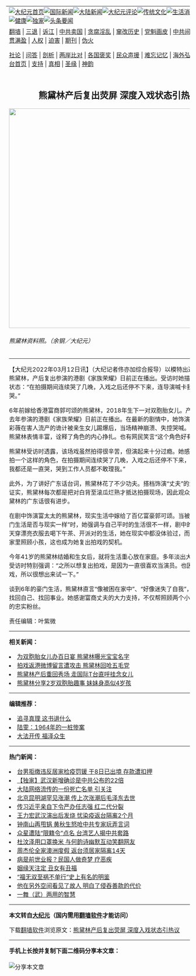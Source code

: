 <a name="1" id="1" target="_blank"></a><span id="1"></span>
<table align=center border="0"><tr><td colspan="2" VALIGN=TOP><a href="https://github.com/icmkzk3647/djy/blob/master/gb/nf1351518.md#1"><img src="https://raw.githubusercontent.com/icmkzk3647/www/master/t/djy/1.jpg" title="大纪元首页" alt="大纪元首页"></a><a href="https://github.com/icmkzk3647/djy/blob/master/gb/n24hr.md#1"><img src="https://raw.githubusercontent.com/icmkzk3647/www/master/t/djy/3.jpg" title="国际新闻" alt="国际新闻"></a><a href="https://github.com/icmkzk3647/djy/blob/master/gb/nsc413.md#1"><img src="https://raw.githubusercontent.com/icmkzk3647/www/master/t/djy/4.jpg" title="大陆新闻" alt="大陆新闻"></a><a href="https://github.com/icmkzk3647/djy/blob/master/gb/news392.md#1"><img src="https://raw.githubusercontent.com/icmkzk3647/www/master/t/djy/5.jpg" title="大纪元评论" alt="大纪元评论"></a><a href="https://github.com/icmkzk3647/djy/blob/master/gb/news2007.md#1"><img src="https://raw.githubusercontent.com/icmkzk3647/www/master/t/djy/6.jpg" title="传统文化" alt="传统文化"></a><a href="https://github.com/icmkzk3647/djy/blob/master/gb/news2008.md#1"><img src="https://raw.githubusercontent.com/icmkzk3647/www/master/t/djy/7.jpg" title="生活消费" alt="生活消费"></a><a href="https://github.com/icmkzk3647/djy/blob/master/gb/ncyule.md#1"><img src="https://raw.githubusercontent.com/icmkzk3647/www/master/t/djy/8.jpg" title="娱乐休闲" alt="娱乐休闲"></a><a href="https://github.com/icmkzk3647/djy/blob/master/gb/nsc1002.md#1"><img src="https://raw.githubusercontent.com/icmkzk3647/www/master/t/djy/9.jpg" title="健康" alt="健康"></a><a href="https://github.com/icmkzk3647/djy/blob/master/gb/nf6092.md#1"><img src="https://raw.githubusercontent.com/icmkzk3647/www/master/t/djy/10a.jpg" title="独家" alt="独家"></a><a href="https://github.com/icmkzk3647/djy/blob/master/gb/nf4514.md#1"><img src="https://raw.githubusercontent.com/icmkzk3647/www/master/t/djy/12a.jpg" title="头条要闻" alt="头条要闻"></a></td></tr>
<tr><td colspan="2" VALIGN=TOP><a target="_blank" href="https://github.com/icmkzk3647/www/blob/master/README.md?zsrh#1">翻墙</a> | <a target="_blank" href="https://github.com/icmkzk3647/djy/blob/master/gb/nf5657.md#1">三退</a> | <a target="_blank" href="https://github.com/icmkzk3647/djy/blob/master/gb/nf6124.md#1">诉江</a> | <a target="_blank" href="https://github.com/icmkzk3647/djy/blob/master/gb/nf1176117.md#1">中共卖国</a> | <a target="_blank" href="https://github.com/icmkzk3647/djy/blob/master/gb/nf5773.md#1">贪腐淫乱</a> | <a target="_blank" href="https://github.com/icmkzk3647/djy/blob/master/gb/nf1176115.md#1">窜改历史</a> | <a target="_blank" href="https://github.com/icmkzk3647/djy/blob/master/gb/nf1176107.md#1">党魁画皮</a> | <a target="_blank" href="https://github.com/icmkzk3647/djy/blob/master/gb/nf1320400.md#1">中共间谍</a> | <a target="_blank" href="https://github.com/icmkzk3647/djy/blob/master/gb/nf1176114.md#1">破坏传统</a> | <a target="_blank" href="https://github.com/icmkzk3647/ntdtv/blob/master/gb/prog447_1.md#1">恶贯满盈</a> | <a target="_blank" href="https://github.com/icmkzk3647/djy/blob/master/gb/ncid278.md#1">人权</a> | <a target="_blank" href="https://github.com/icmkzk3647/djy/blob/master/gb/nf1176111.md#1">迫害</a> | <a target="_blank" href="https://gitlab.com/szzdlab/mh-qikan/blob/master/README.md#1">期刊</a> | <a target="_blank" href="https://github.com/icmkzk3647/djy/blob/master/gb/nf5562.md#1">伪火</a></p><p><a target="_blank" href="https://github.com/icmkzk3647/djy/blob/master/gb/9p.md#1">社论</a> | <a target="_blank" href="https://github.com/icmkzk3647/djy/blob/master/gb/nf4378.md#1">问答</a> | <a target="_blank" href="https://github.com/icmkzk3647/djy/blob/master/gb/nf5792.md#1">剖析</a> | <a target="_blank" href="https://github.com/icmkzk3647/djy/blob/master/gb/nf5735.md#1">两岸比对</a> | <a target="_blank" href="https://github.com/icmkzk3647/djy/blob/master/gb/nf6119.md#1">各国褒奖</a> | <a target="_blank" href="https://github.com/icmkzk3647/djy/blob/master/gb/nf6120.md#1">民众声援</a> | <a target="_blank" href="https://github.com/icmkzk3647/djy/blob/master/gb/nf1188594.md#1">难忘记忆</a> | <a target="_blank" href="https://github.com/icmkzk3647/djy/blob/master/gb/nf3180.md#1">海外弘传</a> | <a target="_blank" href="https://github.com/icmkzk3647/djy/blob/master/gb/nf5410.md#1">万人上访</a> | <a target="_blank" href="https://github.com/icmkzk3647/www/blob/master/README.md?zsrh#1">平台首页</a> | <a target="_blank" href="https://github.com/icmkzk3647/djy/blob/master/gb/nf4386.md#1">支持</a> | <a target="_blank" href="https://github.com/icmkzk3647/djy/blob/master/gb/nf4389.md#1">真相</a> | <a target="_blank" href="https://github.com/icmkzk3647/djy/blob/master/gb/nf5790.md#1">圣缘</a> | <a target="_blank" href="https://github.com/icmkzk3647/djy/blob/master/gb/nf4786.md#1">神韵</a></td></tr>
<tr><td VALIGN=TOP width="626"><h2 align=center>熊黛林产后复出荧屏 深度入戏状态引热议</h2>
<img width="600" src="https://i.epochtimes.com/assets/uploads/2013/05/130507203344100486-600x400.jpg" />
<h6>熊黛林资料照。（余钢／大纪元）
</h6>
<hr>
	<p>【大纪元2022年03月12日讯】（大纪记者佟亦加综合报导）以模特出道的大陆女星<ahref="https://github.com/icmkzk3647/djy/blob/master/gb/tag/%E7%86%8A%E9%BB%9B%E6%9E%97.md#1">熊黛林</a>，产后复出参演的港剧《<ahref="https://github.com/icmkzk3647/djy/blob/master/gb/tag/%E5%AE%B6%E6%97%8F%E8%8D%A3%E8%80%80.md#1">家族荣耀</a>》日前正在播出。受访时她描述自己的表演状态：“在拍摄期间连续哭了几晚，入戏之后还停不下来，连导演喊卡我都还是一直哭。”</p>
<p>6年前嫁给香港富商郭可颂的<ahref="https://github.com/icmkzk3647/djy/blob/master/gb/tag/%E7%86%8A%E9%BB%9B%E6%9E%97.md#1">熊黛林</a>，2018年生下一对双胞胎女儿。产后复出的她，去年参演的港剧《<ahref="https://github.com/icmkzk3647/djy/blob/master/gb/tag/%E5%AE%B6%E6%97%8F%E8%8D%A3%E8%80%80.md#1">家族荣耀</a>》日前正在播出。在最新的剧情中，她饰演的豪门太太叶彩薇在害人流产的诡计被亲生女儿踢爆后，当场精神崩溃、失控哭喊。不少网民评论熊黛林表情丰富，诠释了角色的内心挣扎。也有网民笑言“这个角色好有娱乐性”。</p>
<p>熊黛林受访时透露，该场戏虽然拍得很辛苦，但演起来十分过瘾。她感慨：“真没试过拍一个这样的角色，在拍摄期间连续哭了几晚，入戏之后还停不下来，连导演喊卡，我都还是一直哭，哭到工作人员都不敢理我。”</p>
<p>此外，为了讲好广东话台词，熊黛林花了不少功夫。搭档饰演“丈夫”的演员郭政鸿也证实，熊黛林每次都是把对白背至滚瓜烂熟才抵达拍摄现场，因此观众普遍反映，熊黛林的广东话很有进步。</p>
<p>在剧中饰演富太太的熊黛林，现实生活中嫁给了百亿富豪郭可颂。当被问及“剧中的豪门生活是否与现实一样”时，她强调与自己平时的生活很不一样，剧中的豪门少奶奶天天穿漂亮衣服去喝下午茶、开派对的生活，她在现实中都没体验过，而是长时间待在家里照顾小孩，这也成为她复出拍戏的契机。</p>
<p>今年41岁的熊黛林结婚和生女后，就将生活重心放在家庭。多年淡出大众视野的她，受访时特别强调：“之所以想复出拍戏，是因为一直很喜欢当演员。也因为几年没拍戏，所以很想出来试一下。”</p>
<p>谈到6年的豪门生活，熊黛林直言“像被困在家中”、“好像迷失了自我”，因此很想重新找回自己、找回事业。她感谢富商丈夫的大力支持，不仅帮照顾两个小孩，而且是她的忠实粉丝。</p>
<p>责任编辑：叶紫微</p>
	
<hr>


<strong>相关新闻：</strong>
<li><a href="https://github.com/icmkzk3647/djy/blob/master/gb/18/8/7/n10620111.md#1">为双胞胎女儿办百日宴 熊黛林曝光宝宝名字</a></li>
<li><a href="https://github.com/icmkzk3647/djy/blob/master/gb/19/6/26/n11347920.md#1">拍戏返港微博留言遭攻击 熊黛林回呛五毛党</a></li>
<li><a href="https://github.com/icmkzk3647/djy/blob/master/gb/19/9/24/n11544034.md#1">熊黛林产后重回秀场 走国际T台直呼挂念女儿</a></li>
<li><a href="https://github.com/icmkzk3647/djy/blob/master/gb/20/4/28/n12068582.md#1">熊黛林分享2岁双胞胎趣事 妹妹身高似4岁孩</a></li>
<hr>


<strong>编辑推荐：</strong>
<li><a href="https://github.com/upjkzu3674/djy/blob/master/gb/19/1/5/n10955468.md?dfh#1" target="_blank">追寻真理 这书讲什么</a></li><li><a href="https://github.com/tsiac2612/djy/blob/master/gb/17/10/22/n9759413.md#1" target="_blank">陆雯：1964年的一桩惨案</a></li><li><a href="https://github.com/upjkzu3674/djy/blob/master/gb/16/5/10/n7881771.md#1" target="_blank">大法开传 福泽众生</a></li>
<hr>

<strong>热门新闻：</strong>
<li><a href="https://github.com/icmkzk3647/djy/blob/master/gb/20/3/20/n11956529.md#1">台男拒缴违反居家检疫罚锾 于8日已出境 存款遭扣押</a></li>
<li><a href="https://github.com/icmkzk3647/djy/blob/master/gb/20/3/18/n11950904.md#1">【独家】武汉新增确诊是中共公布的22倍</a></li>
<li><a href="https://github.com/icmkzk3647/djy/blob/master/gb/20/3/19/n11953667.md#1">大陆网络流传的一份死亡名单 引关注</a></li>
<li><a href="https://github.com/icmkzk3647/djy/blob/master/gb/20/3/19/n11955384.md#1">北京昆明湖罕见涨潮 传上次涨潮后毛泽东去世</a></li>
<li><a href="https://github.com/icmkzk3647/djy/blob/master/gb/20/3/20/n11959031.md#1">传习近平亲自下令严办任志强 红二代分裂</a></li>
<li><a href="https://github.com/icmkzk3647/djy/blob/master/gb/20/3/19/n11954954.md#1">王力宏武汉演出后发烧 忧染疫返台隔离2个月</a></li>
<li><a href="https://github.com/icmkzk3647/djy/blob/master/gb/20/3/19/n11955678.md#1">钟南山再甩锅 黄秋生怒呛中共专家玩弄言词</a></li>
<li><a href="https://github.com/icmkzk3647/djy/blob/master/gb/20/3/20/n11959416.md#1">众星遭陆“限籍令”点名 台湾艺人揭中共套路</a></li>
<li><a href="https://github.com/icmkzk3647/djy/blob/master/gb/20/3/18/n11950901.md#1">杜汶泽用口罩换米 与何韵诗幽默互动笑翻网友</a></li>
<li><a href="https://github.com/icmkzk3647/djy/blob/master/gb/20/3/18/n11950740.md#1">周杰伦全家澳洲度假 返台须居家隔离14天</a></li>
<li><a href="https://github.com/icmkzk3647/djy/blob/master/gb/20/2/11/n11861945.md#1">病是前世业报？民国人做奇梦 疗恶疾</a></li>
<li><a href="https://github.com/icmkzk3647/djy/blob/master/gb/10/11/25/n3095498.md#1">姻缘天注定 丑女有丑福</a></li>
<li><a href="https://github.com/icmkzk3647/djy/blob/master/gb/20/3/10/n11929738.md#1">“福无双至祸不单行”史上有名的明鉴</a></li>
<li><a href="https://github.com/icmkzk3647/djy/blob/master/gb/20/3/13/n11938995.md#1">他在另外空间看见了故人 明白了侵吞善款的代价</a></li>
<li><a href="https://github.com/icmkzk3647/djy/blob/master/gb/20/3/17/n11947360.md#1">一舞（武）两用的智慧</a></li>
<hr>

<strong>本文转自<a href="https://www.epochtimes.com">大纪元</a>（国内需用<a href="https://github.com/icmkzk3647/www/blob/master/README.md#8">翻墙软件</a>才能访问）</strong><p>下载<a href="https://github.com/icmkzk3647/www/blob/master/README.md#8">翻墙软件</a>浏览原文：<a href="https://www.epochtimes.com/gb/22/3/11/n13640008.htm">熊黛林产后复出荧屏 深度入戏状态引热议</a></p><hr>

<strong>手机上长按并复制下面二维码分享本文章：</strong><br><br><img src="https://chart.apis.google.com/chart?cht=qr&chs=240x240&choe=UTF-8&chld=M|2&chl=https://github.com/icmkzk3647/djy/blob/master/gb/22/3/11/n13640008.md%231" title="分享本文章"></td><td VALIGN=TOP><a href="https://github.com/icmkzk3647/djy/blob/master/gb/16/1/21/n4622075.md?dfh#1" target="_blank"><img src="https://raw.githubusercontent.com/icmkzk3647/djy/master/gb/300/wei-f1.jpg" title="中共的伪火骗局"  alt="中共的伪火骗局"></a><br><a href="https://github.com/icmkzk3647/www/blob/master/README.md?dfh#9" target="_blank"><img src="https://raw.githubusercontent.com/icmkzk3647/djy/master/gb/300/yong-h.jpg" title="永恒的见证"  alt="永恒的见证"></a><br><a href="https://github.com/icmkzk3647/djy/blob/master/gb/13/9/29/n3974789.md?dfh#1" target="_blank"><img src="https://raw.githubusercontent.com/icmkzk3647/djy/master/gb/300/shang-lnz.jpg" title="善良女子被中共投男牢"  alt="善良女子被中共投男牢"></a><br><a href="https://github.com/icmkzk3647/djy/blob/master/gb/16/3/16/n4663449.md?dfh#1" target="_blank"><img src="https://raw.githubusercontent.com/icmkzk3647/djy/master/gb/300/huo-z3.jpg" title="警卫目击活摘器官"  alt="警卫目击活摘器官"></a><br><a href="https://github.com/icmkzk3647/djy/blob/master/gb/16/8/7/n8177641.md?dfh#1" target="_blank"><img src="https://raw.githubusercontent.com/icmkzk3647/djy/master/gb/300/huo-z4.jpg" title="证人描述活摘恐怖"  alt="证人描述活摘恐怖"></a><br><a href="https://github.com/icmkzk3647/djy/blob/master/gb/10/4/19/n2881569.md?dfh#1" target="_blank"><img src="https://raw.githubusercontent.com/icmkzk3647/djy/master/gb/300/huo-z1.jpg" title="揭开活摘器官黑幕"  alt="揭开活摘器官黑幕"></a><br><a href="https://github.com/icmkzk3647/djy/blob/master/gb/10/11/7/n3077476.md?dfh#1" target="_blank"><img src="https://raw.githubusercontent.com/icmkzk3647/djy/master/gb/300/ma-ks.jpg" title="马克思的成魔之路"  alt="马克思的成魔之路"></a><br><a href="https://github.com/icmkzk3647/djy/blob/master/gb/14/6/9/n4173977.md?dfh#1" target="_blank"><img src="https://raw.githubusercontent.com/icmkzk3647/djy/master/gb/300/chang-zs.jpg" title="藏字石 蕴天机"  alt="藏字石 蕴天机"></a><br><a href="https://github.com/icmkzk3647/djy/blob/master/gb/18/5/10/n10381511.md?dfh#1" target="_blank"><img src="https://raw.githubusercontent.com/icmkzk3647/djy/master/gb/300/st1.jpg" title="关注三亿人三退"  alt="关注三亿人三退"></a><br><a href="https://github.com/icmkzk3647/djy/blob/master/gb/18/3/21/n10237682.md?dfh#1" target="_blank"><img src="https://raw.githubusercontent.com/icmkzk3647/djy/master/gb/300/jie-t.jpg" title="解体中共复兴中华"  alt="解体中共复兴中华"></a><br><a href="https://github.com/icmkzk3647/djy/blob/master/gb/9/2/9/n2422991.md?dfh#1" target="_blank"><img src="https://raw.githubusercontent.com/icmkzk3647/djy/master/gb/300/gao-zs.jpg" title="中共迫害良心律师"  alt="中共迫害良心律师"></a><br><a href="https://github.com/icmkzk3647/djy/blob/master/gb/18/12/9/n10900044.md?dfh#1" target="_blank"><img src="https://raw.githubusercontent.com/icmkzk3647/djy/master/gb/300/sj1.jpg" title="三百多万人举报江泽民"  alt="三百多万人举报江泽民"></a><br><a href="https://github.com/icmkzk3647/djy/blob/master/gb/18/8/28/n10672014.md?dfh#1" target="_blank"><img src="https://raw.githubusercontent.com/icmkzk3647/djy/master/gb/300/sj2.jpg" title="这些官员为何起诉江泽民"  alt="这些官员为何起诉江泽民"></a><br><a href="https://github.com/icmkzk3647/djy/blob/master/gb/8/12/18/n2367165.md?dfh#1" target="_blank"><img src="https://raw.githubusercontent.com/icmkzk3647/djy/master/gb/300/liangan.jpg" title="海峡两岸的强烈对比"  alt="海峡两岸的强烈对比"></a><br><a href="https://github.com/icmkzk3647/djy/blob/master/gb/15/12/10/n4593139.md?dfh#1" target="_blank"><img src="https://raw.githubusercontent.com/icmkzk3647/djy/master/gb/300/jia-ndzl.jpg" title="加拿大总理的贺信"  alt="加拿大总理的贺信"></a><br><a href="https://github.com/icmkzk3647/djy/blob/master/gb/11/6/17/n3289382.md?dfh#1" target="_blank"><img src="https://raw.githubusercontent.com/icmkzk3647/djy/master/gb/300/xiao-wd.jpg" title="探寻真相兼听则明"  alt="探寻真相兼听则明"></a><br><a href="https://github.com/icmkzk3647/djy/blob/master/gb/18/10/27/n10812623.md?dfh#1" target="_blank"><img src="https://raw.githubusercontent.com/icmkzk3647/djy/master/gb/300/yindu.jpg" title="印度媒体报道东方"  alt="印度媒体报道东方"></a><br><a href="https://github.com/icmkzk3647/djy/blob/master/gb/18/6/9/n10469652.md?dfh#1" target="_blank"><img src="https://raw.githubusercontent.com/icmkzk3647/djy/master/gb/300/xie-j.jpg" title="不一样的海外校园"  alt="不一样的海外校园"></a><br><a href="https://github.com/icmkzk3647/djy/blob/master/gb/7/4/5/n1669415.md?dfh#1" target="_blank"><img src="https://raw.githubusercontent.com/icmkzk3647/djy/master/gb/300/li-up.jpg" title="从大师到徒弟的传奇"  alt="从大师到徒弟的传奇"></a><br><a href="https://github.com/icmkzk3647/djy/blob/master/gb/17/5/26/n9191512.md?dfh#1" target="_blank"><img src="https://raw.githubusercontent.com/icmkzk3647/djy/master/gb/300/zfl2.jpg" title="亿万人与东方一本奇书"  alt="亿万人与东方一本奇书"></a><br><a href="https://github.com/icmkzk3647/djy/blob/master/gb/13/11/27/n4020290.md?dfh#1" target="_blank"><img src="https://raw.githubusercontent.com/icmkzk3647/djy/master/gb/300/zhen-h.jpg" title="大陆见不到的震撼场面"  alt="大陆见不到的震撼场面"></a><br><a href="https://github.com/icmkzk3647/djy/blob/master/gb/15/7/17/n4482910.md?dfh#1" target="_blank"><img src="https://raw.githubusercontent.com/icmkzk3647/djy/master/gb/300/dalu-sk.jpg" title="人心向善 大陆当初盛况"  alt="人心向善 大陆当初盛况"></a><br><a href="https://github.com/icmkzk3647/djy/blob/master/gb/19/1/5/n10955468.md?dfh#1" target="_blank"><img src="https://raw.githubusercontent.com/icmkzk3647/djy/master/gb/300/zfl1.jpg" title="追寻真理 这书讲什么"  alt="追寻真理 这书讲什么"></a><br><a href="https://github.com/icmkzk3647/www/blob/master/README.md?dfh#1" target="_blank"><img src="https://raw.githubusercontent.com/icmkzk3647/djy/master/gb/300/fq1.jpg" title="下载免费翻墙软件"  alt="下载免费翻墙软件"></a><br></td></tr></table>
